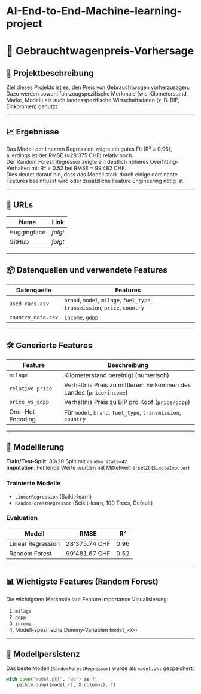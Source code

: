 # AI-End-to-End-Machine-learning-project

# 🚗 Gebrauchtwagenpreis-Vorhersage

## 📄 Projektbeschreibung  
Ziel dieses Projekts ist es, den Preis von Gebrauchtwagen vorherzusagen. Dazu werden sowohl fahrzeugspezifische Merkmale (wie Kilometerstand, Marke, Modell) als auch landesspezifische Wirtschaftsdaten (z. B. BIP, Einkommen) genutzt.

---

## 📈 Ergebnisse  
Das Modell der linearen Regression zeigte ein gutes Fit (R² = 0.96), allerdings ist der RMSE (≈28'375 CHF) relativ hoch.  
Der Random Forest Regressor zeigte ein deutlich höheres Overfitting-Verhalten mit R² = 0.52 bei RMSE = 99'482 CHF.  
Dies deutet darauf hin, dass das Modell stark durch einige dominante Features beeinflusst wird oder zusätzliche Feature Engineering nötig ist.

---

## 🔗 URLs

| Name         | Link     |
|--------------|----------|
| Huggingface  | *folgt*  |
| GitHub       | *folgt*  |

---

## 📦 Datenquellen und verwendete Features

| Datenquelle       | Features                                                                 |
|-------------------|--------------------------------------------------------------------------|
| `used_cars.csv`   | `brand`, `model`, `milage`, `fuel_type`, `transmission`, `price`, `country` |
| `country_data.csv`| `income`, `gdpp`                                                         |

---

## 🛠 Generierte Features

| Feature               | Beschreibung                                                      |
|------------------------|-------------------------------------------------------------------|
| `milage`              | Kilometerstand bereinigt (numerisch)                              |
| `relative_price`      | Verhältnis Preis zu mittlerem Einkommen des Landes (`price/income`) |
| `price_vs_gdpp`       | Verhältnis Preis zu BIP pro Kopf (`price/gdpp`)                   |
| One-Hot Encoding       | Für `model`, `brand`, `fuel_type`, `transmission`, `country`     |

---

## 🧪 Modellierung

**Train/Test-Split**: 80/20 Split mit `random_state=42`  
**Imputation**: Fehlende Werte wurden mit Mittelwert ersetzt (`SimpleImputer`)

### Trainierte Modelle
- `LinearRegression` (Scikit-learn)
- `RandomForestRegressor` (Scikit-learn, 100 Trees, Default)

### Evaluation

| Modell            | RMSE         | R²     |
|-------------------|--------------|--------|
| Linear Regression | 28'375.74 CHF| 0.96   |
| Random Forest     | 99'481.67 CHF| 0.52   |

---

## 📊 Wichtigste Features (Random Forest)

Die wichtigsten Merkmale laut Feature Importance Visualisierung:

1. `milage`  
2. `gdpp`  
3. `income`  
4. Modell-spezifische Dummy-Variablen (`model_<X>`)

---

## 💾 Modellpersistenz

Das beste Modell (`RandomForestRegressor`) wurde als `model.pkl` gespeichert:

```python
with open("model.pkl", "wb") as f:
    pickle.dump((model_rf, X.columns), f)


